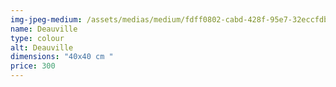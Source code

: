```yaml
---
img-jpeg-medium: /assets/medias/medium/fdff0802-cabd-428f-95e7-32eccfdb605d.jpeg
name: Deauville
type: colour
alt: Deauville
dimensions: "40x40 cm "
price: 300
---
```


